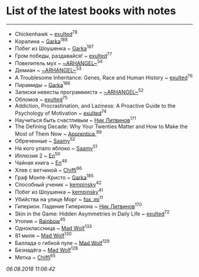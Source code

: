 # List of the latest books with notes
---

* Chickenhawk ~ [exulted](users/100/100599204551896265722-google)<sup>78</sup>
* Коралина ~ [Garka](users/115/115753719718250012620-google)<sup>188</sup>
* Побег из Шоушенка ~ [Garka](users/115/115753719718250012620-google)<sup>187</sup>
* Гром победы, раздавайся! ~ [exulted](users/100/100599204551896265722-google)<sup>77</sup>
* Повелитель мух ~ [~ARHANGEL~](users/642/64251996-vkontakte)<sup>54</sup>
* Демиан ~ [~ARHANGEL~](users/642/64251996-vkontakte)<sup>53</sup>
* A Troublesome Inheritance: Genes, Race and Human History ~ [exulted](users/100/100599204551896265722-google)<sup>76</sup>
* Пирамиды ~ [Garka](users/115/115753719718250012620-google)<sup>186</sup>
* Записки невесты программиста ~ [~ARHANGEL~](users/642/64251996-vkontakte)<sup>52</sup>
* Обломов ~ [exulted](users/100/100599204551896265722-google)<sup>75</sup>
* Addiction, Procrastination, and Laziness: A Proactive Guide to the Psychology of Motivation ~ [exulted](users/100/100599204551896265722-google)<sup>74</sup>
* Научиться быть счастливым ~ [Ник Литвинов](users/241/241974816-vkontakte)<sup>171</sup>
* The Defining Decade: Why Your Twenties Matter and How to Make the Most of Them Now ~ [Apprentice ](users/528/52821952-vkontakte)<sup>89</sup>
* Обреченные ~ [Saamy](users/115/115226508-vkontakte)<sup>52</sup>
* На кого упало яблоко ~ [Saamy](users/115/115226508-vkontakte)<sup>51</sup>
* Иллюзия 2 ~ [En](users/333/333646551-vkontakte)<sup>50</sup>
* Чайная книга ~ [En](users/333/333646551-vkontakte)<sup>49</sup>
* Хлев с ветчиной ~ [Chiffi](users/105/105831994080785626680-google)<sup>66</sup>
* Граф Монте-Кристо ~ [Garka](users/115/115753719718250012620-google)<sup>185</sup>
* Способный ученик ~ [kempinsky](users/171/1717865441574584-facebook)<sup>42</sup>
* Побег из Шоушенка ~ [kempinsky](users/171/1717865441574584-facebook)<sup>41</sup>
* Убийства на улице Морг ~ [fox_mi](users/220/220022778-vkontakte)<sup>11</sup>
* Гиперион. Падение Гипериона ~ [Ник Литвинов](users/241/241974816-vkontakte)<sup>170</sup>
* Skin in the Game: Hidden Asymmetries in Daily Life ~ [exulted](users/100/100599204551896265722-google)<sup>72</sup>
* Утопия ~ [Rainbow](users/109/109787328219839805802-google)<sup>45</sup>
* Одноклассница ~ [Mad Wolf](users/947/94738840-vkontakte)<sup>133</sup>
* 81 миля ~ [Mad Wolf](users/947/94738840-vkontakte)<sup>130</sup>
* Баллада о гибкой пуле ~ [Mad Wolf](users/947/94738840-vkontakte)<sup>129</sup>
* Безнадёга ~ [Mad Wolf](users/947/94738840-vkontakte)<sup>128</sup>
* Метка ~ [Chiffi](users/105/105831994080785626680-google)<sup>65</sup>


_06.08.2018 11:06:42_

